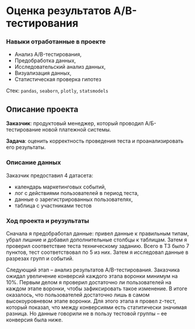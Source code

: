 # Оценка результатов A/B-тестирования

### Навыки отработанные в проекте

* Анализ A/B-тестирования,
* Предобработка данных,
* Исследовательский анализ данных,
* Визуализация данных,
* Статистическая проверка гипотез

Стек: `pandas`, `seaborn`, `plotly`, `statsmodels`

## Описание проекта

__Заказчик__: продуктовый менеджер, который проводил А/Б-тестирование новой платежной системы.

__Задача__: оценить корректность проведения теста и проанализировать его результаты.

### Описание данных

Заказчик предоставил 4 датасета:
* календарь маркетинговых событий,
* лог с действиями пользователей в период теста,
* данные о зарегистрированных пользователях,
* таблица с участниками тестов

### Ход проекта и реузультаты

Сначала я предобработал данные: привел данные к правильным типам, убрал лишние и добавил дополнительные столбцы к таблицам. Затем я проверил соответствие теста техническому заданию. Всего в ТЗ было 7 пунктов, тест соответствовал по 5 из них. Затем я исследовал данные в разрезах групп и событий.

Следующий этап – анализ результатов A/B-тестирования. Заказчика ожидал увеличение конверсий каждого этапа воронки минимум на 10%. Первым делом я проверил достаточно ли пользователей на каждом этапе воронки, чтобы зафиксировать такое изменение. В итоге оказалось, что пользователей достаточно лишь в самом высокоуровневом этапе воронки. Для этого этапа я провел z-тест, который показал, что между конверсиями есть статитически значимая разница. Но данные говорили не в пользу тестовой группы – ее конверсия была ниже.

